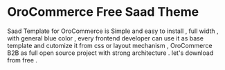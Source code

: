 # OroCommerce Free Saad Theme

Saad Template for OroCommerce is Simple and easy to install , full width , with general blue color , every frontend developer can use it as base template and cutomize it from css or layout mechanism , OroCommerce B2B as full open source project with strong architecture . let's download from free .
